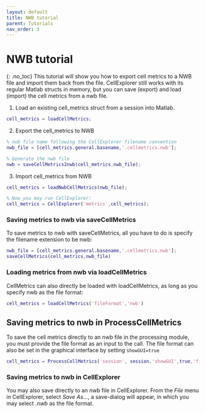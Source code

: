 ```yaml
---
layout: default
title: NWB tutorial
parent: Tutorials
nav_order: 3
---
```

# NWB tutorial
{: .no_toc}
This tutorial will show you how to export cell metrics to a NWB file and import them back from the file. CellExplorer still works with its regular Matlab structs in memory, but you can save (export) and load (import) the cell metrics from a nwb file.

1. Load an existing cell_metrics struct from a session into Matlab. 
```m
cell_metrics = loadCellMetrics;
```

2. Export the cell_metrics to NWB
```m
% nwb file name following the CellExplorer filename convention
nwb_file = [cell_metrics.general.basename,'.cellmetrics.nwb'];

% Generate the nwb file
nwb = saveCellMetrics2nwb(cell_metrics,nwb_file);
```

3. Import cell_metrics from NWB
```m
cell_metrics = loadNwbCellMetrics(nwb_file);

% Now you may run CellExplorer: 
cell_metrics = CellExplorer('metrics',cell_metrics);
```

### Saving metrics to nwb via saveCellMetrics
To save metrics to nwb with saveCellMetrics, all you have to do is specify the filename extension to be nwb:
```m
nwb_file = [cell_metrics.general.basename,'.cellmetrics.nwb'];
saveCellMetrics(cell_metrics,nwb_file)
```

### Loading metrics from nwb via loadCellMetrics
CellMetrics can also directly be loaded with loadCellMetrics, as long as you specify nwb as the file format:
```m
cell_metrics = loadCellMetrics('fileFormat','nwb')
```

## Saving metrics to nwb in ProcessCellMetrics
To save the cell metrics directly to an nwb file in the processing module, you must provide the file format as an input to the call. The file format can also be set in the graphical interface by setting `showGUI=true`
```m
cell_metrics = ProcessCellMetrics('session', session,'showGUI',true,'fileFormat','nwb');
```

### Saving metrics to nwb in CellExplorer
You may also save directly to an nwb file in CellExplorer. From the _File_ menu in CellExplorer, select _Save As..._, a save-dialog will appear, in which you may select _.nwb_ as the file format. 

